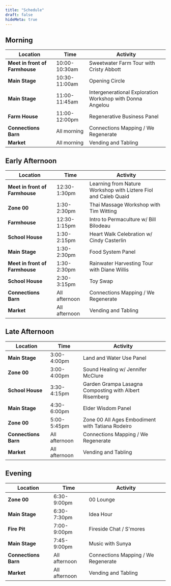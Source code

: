 ```yaml
---
title: "Schedule"
draft: false
hideMeta: true
---
```


## Morning 
| **Location** | **Time** | **Activity** |
| ---- | ---- | ---- |
| **Meet in front of Farmhouse** | 10:00-10:30am | Sweetwater Farm Tour with Cristy Abbott |
| **Main Stage** | 10:30-11:00am | Opening Circle |
| **Main Stage** | 11:00-11:45am | Intergenerational Exploration Workshop with Donna Angelou |
| **Farm House** | 11:00-12:00pm | Regenerative Business Panel |
| **Connections Barn** | All morning | Connections Mapping / We Regenerate |
| **Market** | All morning | Vending and Tabling |

## Early Afternoon
| **Location** | **Time** | **Activity** |
| ---- | ---- | ---- |
| **Meet in front of Farmhouse** | 12:30-1:30pm | Learning from Nature Workshop with Liztere Fiol and Caleb Quaid |
| **Zone 00** | 1:30-2:30pm | Thai Massage Workshop with Tim Witting |
| **Farmhouse** | 12:30-1:15pm | Intro to Permaculture w/ Bill Bilodeau |
| **School House** | 1:30-2:15pm | Heart Walk Celebration w/ Cindy Casterlin |
| **Main Stage** | 1:30-2:30pm | Food System Panel |
| **Meet in front of Farmhouse** | 1:30-2:30pm | Rainwater Harvesting Tour with Diane Willis |
| **School House** | 2:30-3:15pm | Toy Swap |
| **Connections Barn** | All afternoon | Connections Mapping / We Regenerate |
| **Market** | All afternoon | Vending and Tabling |

## Late Afternoon
| **Location** | **Time** | **Activity** |
| ---- | ---- | ---- |
| **Main Stage** | 3:00-4:00pm | Land and Water Use Panel |
| **Zone 00** | 3:00-4:00pm | Sound Healing w/ Jennifer McClure |
| **School House** | 3:30-4:15pm | Garden Grampa Lasagna Composting with Albert Risemberg |
| **Main Stage** | 4:30-6:00pm | Elder Wisdom Panel |
| **Zone 00** | 5:00-5:45pm | Zone 00 All Ages Embodiment with Tatiana Rodeiro |
| **Connections Barn** | All afternoon | Connections Mapping / We Regenerate |
| **Market** | All afternoon | Vending and Tabling |

## Evening
| Location | Time | Activity |
| ---- | ---- | ---- |
| **Zone 00** | 6:30-9:00pm | 00 Lounge |
| **Main Stage** | 6:30-7:30pm | Idea Hour |
| **Fire Pit** | 7:00-9:00pm | Fireside Chat / S'mores |
| **Main Stage** | 7:45-9:00pm | Music with Sunya |
| **Connections Barn** | All afternoon | Connections Mapping / We Regenerate |
| **Market** | All afternoon | Vending and Tabling |